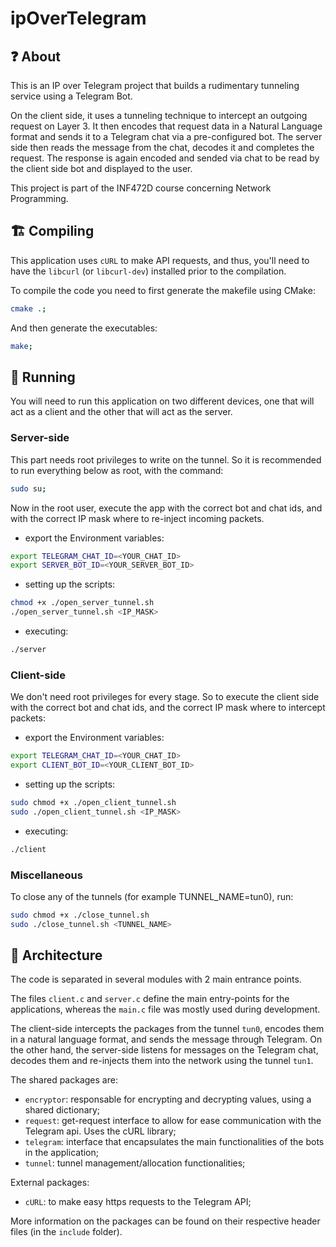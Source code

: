 # ipOverTelegram

## ❓ About

This is an IP over Telegram project that builds a rudimentary tunneling service using a Telegram Bot.

On the client side, it uses a tunneling technique to intercept an outgoing request on Layer 3. It then encodes that request data in a Natural Language format and sends it to a Telegram chat via a pre-configured bot. The server side then reads the message from the chat, decodes it and completes the request. The response is again encoded and sended via chat to be read by the client side bot and displayed to the user.

This project is part of the INF472D course concerning Network Programming.


## 🏗️ Compiling
This application uses `cURL` to make API requests, and thus, you'll need to have the `libcurl` (or `libcurl-dev`) installed prior to the compilation. 

To compile the code you need to first generate the makefile using CMake: 
```bash
cmake .;
```

And then generate the executables:
```bash
make;
```


## 🏃 Running

You will need to run this application on two different devices, one that will act as a client and the other that will act as the server.


### Server-side
This part needs root privileges to  write on the tunnel. So it is recommended to run everything below as root, with the command:
```bash
sudo su;
```

Now in the root user, execute the app with the correct bot and chat ids, and with the correct IP mask where to re-inject incoming packets.

- export the Environment variables: 
```bash
export TELEGRAM_CHAT_ID=<YOUR_CHAT_ID>
export SERVER_BOT_ID=<YOUR_SERVER_BOT_ID>
```

- setting up the scripts:
```bash
chmod +x ./open_server_tunnel.sh 
./open_server_tunnel.sh <IP_MASK>
```

- executing: 
```bash
./server
```


### Client-side
We don't need root privileges for every stage. So to execute the client side with the correct bot and chat ids, and the correct IP mask where to intercept packets:

- export the Environment variables: 
```bash
export TELEGRAM_CHAT_ID=<YOUR_CHAT_ID>
export CLIENT_BOT_ID=<YOUR_CLIENT_BOT_ID>
```

- setting up the scripts:
```bash
sudo chmod +x ./open_client_tunnel.sh 
sudo ./open_client_tunnel.sh <IP_MASK>
```

- executing: 
```bash
./client
```


### Miscellaneous
To close any of the tunnels (for example TUNNEL_NAME=tun0), run:
```bash
sudo chmod +x ./close_tunnel.sh 
sudo ./close_tunnel.sh <TUNNEL_NAME>
```


## 🏯 Architecture
The code is separated in several modules with 2 main entrance points. 

The files `client.c` and `server.c` define the main entry-points for the applications, whereas the `main.c` file was mostly used during development.

The client-side intercepts the packages from the tunnel `tun0`, encodes them in a natural language format, and sends the message through Telegram. On the other hand, the server-side listens for messages on the Telegram chat, decodes them and re-injects them into the network using the tunnel `tun1`.

The shared packages are:
- `encryptor`: responsable for encrypting and decrypting values, using a shared dictionary;
- `request`: get-request interface to allow for ease communication with the Telegram api. Uses the cURL library;
- `telegram`: interface that encapsulates the main functionalities of the bots in the application;
- `tunnel`: tunnel management/allocation functionalities;

External packages:
- `cURL`: to make easy https requests to the Telegram API;

More information on the packages can be found on their respective header files (in the `include` folder).